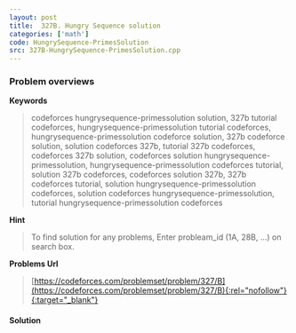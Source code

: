 ```yaml
---
layout: post
title:  327B. Hungry Sequence solution
categories: ['math']
code: HungrySequence-PrimesSolution
src: 327B-HungrySequence-PrimesSolution.cpp
---
```

### **Problem overviews**

**Keywords**
> codeforces hungrysequence-primessolution solution, 327b tutorial codeforces, hungrysequence-primessolution tutorial codeforces, hungrysequence-primessolution codeforce solution, 327b codeforce solution, solution codeforces 327b, tutorial 327b codeforces, codeforces 327b solution, codeforces solution hungrysequence-primessolution, hungrysequence-primessolution codeforces tutorial, solution 327b codeforces, codeforces solution 327b, 327b codeforces tutorial, solution hungrysequence-primessolution codeforces, solution codeforces hungrysequence-primessolution, tutorial hungrysequence-primessolution codeforces

**Hint**
> To find solution for any problems, Enter probleam_id (1A, 28B, ...) on search box. 

**Problems Url**
> [https://codeforces.com/problemset/problem/327/B](https://codeforces.com/problemset/problem/327/B){:rel="nofollow"}{:target="_blank"}

#### **Solution**



